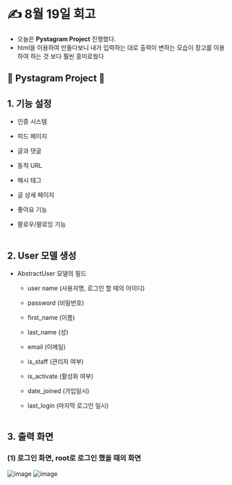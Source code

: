 # ✍️ 8월 19일 회고 
- 오늘은 **Pystagram Project** 진행했다.
- html을 이용하여 만들다보니 내가 입력하는 대로 출력이 변하는 모습이 장고를 이용하여 하는 것 보다 훨씬 흥미로웠다
  
## 💟 Pystagram Project 💟

## 1. 기능 설정

- 인증 시스템

- 피드 페이지
  
- 글과 댓글
  
- 동적 URL
  
- 해시 태그
  
- 글 상세 페이지
  
- 좋아요 기능
  
- 팔로우/팔로잉 기능
<br><br/>
## 2. User 모델 생성

- AbstractUser 모델의 필드

  - user name (사용자명, 로그인 할 때의 아이디)
    
  - password (비밀번호)
    
  - first_name (이름)
    
  - last_name (성)
    
  - email (이메일)
    
  - is_staff (관리자 여부)
    
  - is_activate (활성화 여부)
    
  - date_joined (가입일시)
    
  - last_login (마지막 로그인 일시)
<br><br/>
## 3. 출력 화면
### (1) 로그인 화면, root로 로그인 했을 때의 화면
![image](https://github.com/user-attachments/assets/897a84cc-b964-46b8-8b22-919b867eae83)
![image](https://github.com/user-attachments/assets/c2367387-ebe5-42db-9965-fea2f9170232)

